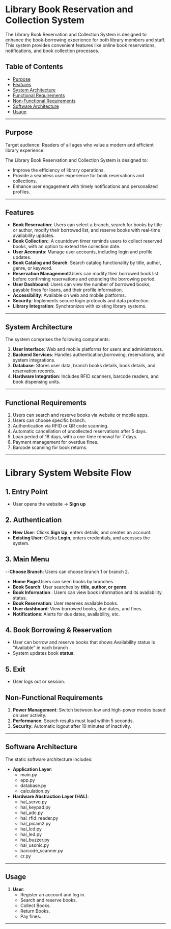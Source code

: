 # Library Book Reservation and Collection System

The Library Book Reservation and Collection System is designed to enhance the book-borrowing experience for both library members and staff. This system provides convenient features like online book reservations, notifications, and book collection processes. 

## Table of Contents
- [Purpose](#purpose)
- [Features](#features)
- [System Architecture](#system-architecture)
- [Functional Requirements](#functional-requirements)
- [Non-Functional Requirements](#non-functional-requirements)
- [Software Architecture](#software-architecture)
- [Usage](#usage)

---

## Purpose

Target audience: Readers of all ages who value a modern and efficient library experience.

The Library Book Reservation and Collection System is designed to:
- Improve the efficiency of library operations.
- Provide a seamless user experience for book reservations and collections.
- Enhance user engagement with timely notifications and personalized profiles.

---

## Features
- **Book Reservation**: Users can select a branch, search for books by title or author, modify their borrowed list, and reserve books with real-time availability updates.
- **Book Collection**:: A countdown timer reminds users to collect reserved books, with an option to extend the collection date.
- **User Accounts**: Manage user accounts, including login and profile updates.
- **Book Catalog and Search**: Search catalog functionality by title, author, genre, or keyword.
- **Reservation Management**:Users can modify their borrowed book list before confirming reservations and extending the borrowing period.
- **User Dashboard**: Users can view the number of borrowed books, payable fines for loans, and their profile information.
- **Accessibility**: Available on web and mobile platforms.
- **Security**: Implements secure login protocols and data protection.
- **Library Integration**: Synchronizes with existing library systems.

---

## System Architecture
The system comprises the following components:
1. **User Interface**: Web and mobile platforms for users and administrators.
2. **Backend Services**: Handles authentication,borrowing, reservations, and system integrations.
3. **Database**: Stores user data, branch books details, book details, and reservation records.
4. **Hardware Integration**: Includes RFID scanners, barcode readers, and book dispensing units.

---

## Functional Requirements
1. Users can search and reserve books via website or mobile apps.
2. Users can choose specific branch.
3. Authentication via RFID or QR code scanning.
4. Automatic cancellation of uncollected reservations after 5 days.
5. Loan period of 18 days, with a one-time renewal for 7 days.
6. Payment management for overdue fines.
7. Barcode scanning for book returns.

---

# Library System Website Flow

## 1. Entry Point
- User opens the website → **Sign up** 

## 2. Authentication
- **New User**: Clicks **Sign Up**, enters details, and creates an account.
- **Existing User**: Clicks **Login**, enters credentials, and accesses the system.

## 3. Main Menu
--**Choose Branch**: Users can choose branch 1 or branch 2.
- **Home Page**:Users can seen books by branches
- **Book Search**: User searches by **title, author, or genre**.
- **Book Information** : Users can view book information and its availability status.
- **Book Reservation**: User reserves available books.
- **User dashboard**: View borrowed books, due dates, and fines.
- **Notifications**: Alerts for due dates, availability, etc.

## 4. Book Borrowing & Reservation
- User can borrow and reserve books that shows Availability status is "Available" in each branch
- System updates book **status**.

## 5. Exit
- User logs out or session.


## Non-Functional Requirements
1. **Power Management**: Switch between low and high-power modes based on user activity.
2. **Performance**: Search results must load within 5 seconds.
3. **Security**: Automatic logout after 10 minutes of inactivity.

---

## Software Architecture
The static software architecture includes:
- **Application Layer**:
  - main.py
  - app.py
  - database.py
  - calculation.py
- **Hardware Abstraction Layer (HAL)**:
  - hal_servo.py
  - hal_keypad.py
  - hal_adc.py
  - hal_rfid_reader.py
  - hal_picam2.py
  - hal_lcd.py
  - hal_led.py
  - hal_buzzer.py
  - hal_usonic.py
  - barcode_scanner.py
  - cr.py
    
    
---

## Usage
1. **User**:
   - Register an account and log in.
   - Search and reserve books.
   - Collect Books.
   - Return Books.
   - Pay fines.
---



